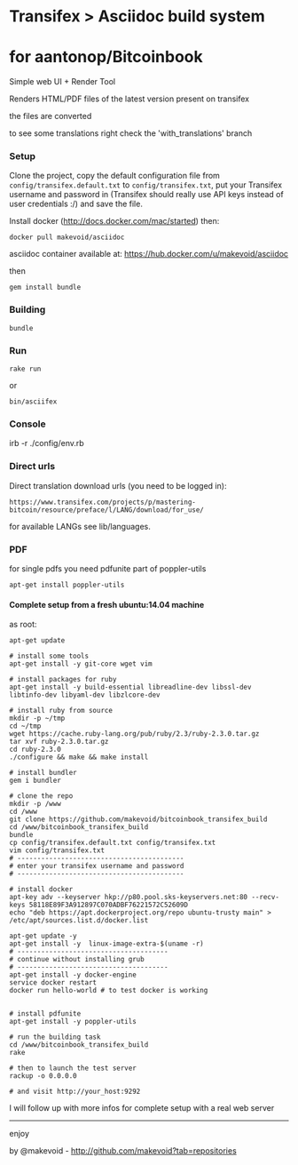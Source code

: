 # Transifex > Asciidoc build system
# for aantonop/Bitcoinbook

Simple web UI + Render Tool

Renders HTML/PDF files of the latest version present on transifex


the files are converted

to see some translations right check the 'with_translations' branch

### Setup

Clone the project, copy the default configuration file from `config/transifex.default.txt` to `config/transifex.txt`, put your Transifex username and password in (Transifex should really use API keys instead of user credentials :/) and save the file.

Install docker (http://docs.docker.com/mac/started) then:

    docker pull makevoid/asciidoc

asciidoc container available at: https://hub.docker.com/u/makevoid/asciidoc

then

    gem install bundle

### Building

    bundle

### Run

    rake run

or

    bin/asciifex


### Console


  irb -r ./config/env.rb



### Direct urls

Direct translation download urls (you need to be logged in):

    https://www.transifex.com/projects/p/mastering-bitcoin/resource/preface/l/LANG/download/for_use/


for available LANGs see lib/languages.


### PDF

for single pdfs you need pdfunite part of poppler-utils

    apt-get install poppler-utils
    

#### Complete setup from a fresh ubuntu:14.04 machine

as root:

```
apt-get update

# install some tools
apt-get install -y git-core wget vim

# install packages for ruby
apt-get install -y build-essential libreadline-dev libssl-dev libtinfo-dev libyaml-dev libzlcore-dev

# install ruby from source
mkdir -p ~/tmp
cd ~/tmp
wget https://cache.ruby-lang.org/pub/ruby/2.3/ruby-2.3.0.tar.gz
tar xvf ruby-2.3.0.tar.gz 
cd ruby-2.3.0
./configure && make && make install

# install bundler
gem i bundler

# clone the repo
mkdir -p /www
cd /www
git clone https://github.com/makevoid/bitcoinbook_transifex_build
cd /www/bitcoinbook_transifex_build
bundle
cp config/transifex.default.txt config/transifex.txt
vim config/transifex.txt
# ------------------------------------------
# enter your transifex username and password 
# ------------------------------------------

# install docker
apt-key adv --keyserver hkp://p80.pool.sks-keyservers.net:80 --recv-keys 58118E89F3A912897C070ADBF76221572C52609D
echo "deb https://apt.dockerproject.org/repo ubuntu-trusty main" > /etc/apt/sources.list.d/docker.list

apt-get update -y
apt-get install -y  linux-image-extra-$(uname -r)
# --------------------------------------
# continue without installing grub
# --------------------------------------
apt-get install -y docker-engine
service docker restart
docker run hello-world # to test docker is working


# install pdfunite
apt-get install -y poppler-utils

# run the building task
cd /www/bitcoinbook_transifex_build
rake

# then to launch the test server
rackup -o 0.0.0.0

# and visit http://your_host:9292
```

I will follow up with more infos for complete setup with a real web server

---

enjoy

by @makevoid - http://github.com/makevoid?tab=repositories
